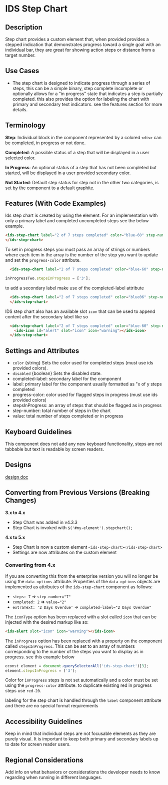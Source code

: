 # IDS Step Chart

## Description

Step chart provides a custom element <ids-step-chart></ids-step-chart> that, when provided provides a stepped indication that demonstrates progress toward a single goal with an individual bar, they are great for showing action steps or distance from a target number.

## Use Cases

- The step chart is designed to indicate progress through a series of steps, this can be a simple binary, step complete incomplete or optionally allows for a "in progress" state that indicates a step is partially completed. this also provides the option for labeling the chart with primary and secondary text indicators. see the features section for more details.

## Terminology

**Step**: Individual block in the component represented by a colored `<div>` can be completed, in progress or not done.

**Completed**: A possible status of a step that will be displayed in a user selected color.

**In Progress**: An optional status of a step that has not been completed but started, will be displayed in a user provided secondary color.

**Not Started**: Default step status for step not in the other two categories, is set by the component to a default graphite.

## Features (With Code Examples)

Ids step chart is created by using the <ids-step-chart> element.
For an implementation with only a primary label and completed uncompleted steps see the below example.

```html
<ids-step-chart label="2 of 7 steps completed" color="blue-60" step-number="7" value="2">
</ids-step-chart>
```

To set in progress steps you must pass an array of strings or numbers where each item in the array is the number of the step you want to update and set the `progress-color` attribute.
```html
  <ids-step-chart label="2 of 7 steps completed" color="blue-60" step-number="7" value="3" completed-label="5 days overdue" progress-color="red-20">
```

```js
inProgressTwo.stepsInProgress = ['3'];
```

to add a secondary label make use of the completed-label attribute

```html
  <ids-step-chart label="2 of 7 steps completed" color="blue06" step-number="7" value="2" completed-label="5 days remaining">
  </ids-step-chart>
```
IDS step chart also has an available slot `icon` that can be used to append content after the secondary label like so

```html
  <ids-step-chart label="2 of 7 steps completed" color="blue-60" step-number="7" value="3" completed-label="5 days overdue" progress-color="red-20">
    <ids-icon id="alert" slot="icon" icon="warning"></ids-icon>
  </ids-step-chart>
```

## Settings and Attributes

  - `color` {string} Sets the color used for completed steps (must use ids provided colors).
  - `disabled` {boolean} Sets the disabled state.
  - completed-label: secondary label for the component
  - label: primary label for the component usually formatted as "x of y steps completed
  - progress-color: color used for flagged steps in progress (must use ids provided colors)
  - stepsInProgress: an array of steps that should be flagged as in progress
  - step-number: total number of steps in the chart
  - value: total number of steps completed or in progress

## Keyboard Guidelines

This component does not add any new keyboard functionality, steps are not tabbable but text is readable by screen readers.

## Designs

[design doc](https://www.figma.com/file/yaJ8mJrqRRej8oTsd6iT8P/IDS-(SoHo)-Component-Library-v4.5?node-id=760%3A771)

## Converting from Previous Versions (Breaking Changes)

**3.x to 4.x**

- Step Chart was added in v4.3.3
- Step Chart is invoked with `$('#my-element').stepchart();`

**4.x to 5.x**

- Step Chart is now a custom element `<ids-step-chart></ids-step-chart>`
- Settings are now attributes on the custom element

### Converting from 4.x

If you are converting this from the enterprise version you will no longer be using the `data-options` attribute. Properties of the `data-options` objects are implemented as attributes of the `ids-step-chart` component as follows:

- `steps: 7` => `step-number="7"`
- `completed: 2` => `value="2"`
- `extraText: '2 Days Overdue'` => `completed-label="2 Days Overdue"`

The `iconType` option has been replaced with a slot called `icon` that can be injected with the desired markup like so:

```html
<ids-alert slot="icon" icon="warning"></ids-icon>
```

The `inProgress` option has been replaced with a property on the component called `stepsInProgress`. This can be set to an array of numbers corresponding to the number of the steps you want to display as in progress. see this example below

```js
econst element = document.querySelectorAll('ids-step-chart')[3];
element.stepsInProgress = ['3'];
```

Color for `inProgress` steps is not set automatically and a color must be set using the `progress-color` attribute. to duplicate
existing red in progress steps use `red-20`.

labeling for the step chart is handled through the `label` component attribute and there are no special format requirements

## Accessibility Guidelines

Keep in mind that individual steps are not focusable elements as they are purely visual. It is important to keep both primary and secondary labels up to date for screen reader users.

## Regional Considerations

Add info on what behaviors or considerations the developer needs to know regarding when running in different languages.
